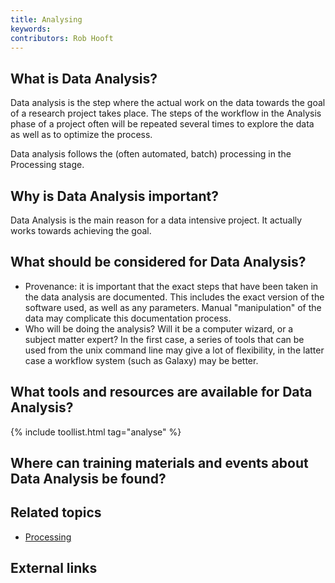 ```yaml
---
title: Analysing
keywords:
contributors: Rob Hooft
---
```


## What is Data Analysis?
Data analysis is the step where the actual work on the data towards the goal of a research project takes place. The steps of the workflow in the Analysis phase of a project often will be repeated several times to explore the data as well as to optimize the process.

Data analysis follows the (often automated, batch) processing in the Processing stage.

## Why is Data Analysis important?
Data Analysis is the main reason for a data intensive project. It actually works towards achieving the goal.

## What should be considered for Data Analysis?
* Provenance: it is important that the exact steps that have been taken in the data analysis are documented. This includes the exact version of the software used, as well as any parameters. Manual "manipulation" of the data may complicate this documentation process.
* Who will be doing the analysis? Will it be a computer wizard, or a subject matter expert? In the first case, a series of tools that can be used from the unix command line may give a lot of flexibility, in the latter case a workflow system (such as Galaxy) may be better.

## What tools and resources are available for Data Analysis?

{% include toollist.html tag="analyse" %}

## Where can training materials and events about Data Analysis be found?

## Related topics
* [Processing](https://rdm.elixir-europe.org/processing)
## External links
